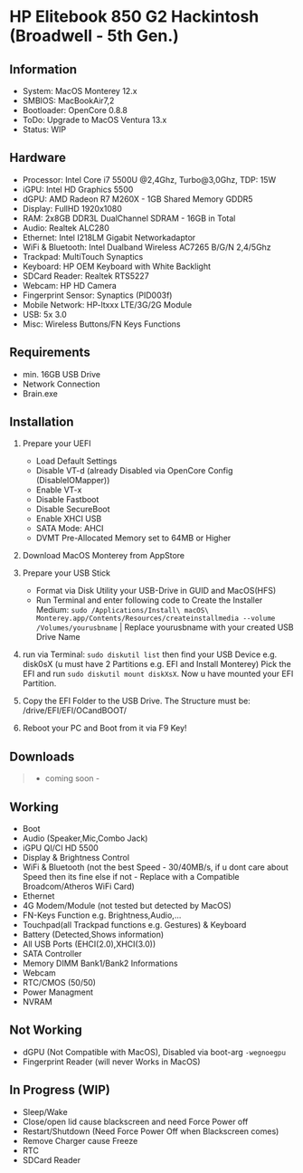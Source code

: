 # HP Elitebook 850 G2 Hackintosh (Broadwell - 5th Gen.)

## Information
- System: MacOS Monterey 12.x
- SMBIOS: MacBookAir7,2
- Bootloader: OpenCore 0.8.8
- ToDo: Upgrade to MacOS Ventura 13.x
- Status: WIP

## Hardware
- Processor: Intel Core i7 5500U @2,4Ghz, Turbo@3,0Ghz, TDP: 15W
- iGPU: Intel HD Graphics 5500
- dGPU: AMD Radeon R7 M260X - 1GB Shared Memory GDDR5
- Display: FullHD 1920x1080
- RAM: 2x8GB DDR3L DualChannel SDRAM - 16GB in Total
- Audio: Realtek ALC280 
- Ethernet: Intel I218LM Gigabit Networkadaptor
- WiFi & Bluetooth: Intel Dualband Wireless AC7265 B/G/N 2,4/5Ghz
- Trackpad: MultiTouch Synaptics
- Keyboard: HP OEM Keyboard with White Backlight
- SDCard Reader: Realtek RTS5227
- Webcam: HP HD Camera
- Fingerprint Sensor: Synaptics (PID003f)
- Mobile Network: HP-ltxxx LTE/3G/2G Module 
- USB: 5x 3.0
- Misc: Wireless Buttons/FN Keys Functions

## Requirements
- min. 16GB USB Drive
- Network Connection
- Brain.exe

## Installation 
1. Prepare your UEFI
   - Load Default Settings
   - Disable VT-d (already Disabled via OpenCore Config (DisableIOMapper))
   - Enable VT-x
   - Disable Fastboot
   - Disable SecureBoot
   - Enable XHCI USB 
   - SATA Mode: AHCI
   - DVMT Pre-Allocated Memory set to 64MB or Higher

2. Download MacOS Monterey from AppStore 
3. Prepare your USB Stick
   - Format via Disk Utility your USB-Drive in GUID and MacOS(HFS)
   - Run Terminal and enter following code to Create the Installer Medium: `sudo /Applications/Install\ macOS\ Monterey.app/Contents/Resources/createinstallmedia --volume /Volumes/yourusbname` | Replace yourusbname with your created USB Drive Name
4. run via Terminal: `sudo diskutil list` then find your USB Device e.g. disk0sX (u must have 2 Partitions e.g. EFI and Install Monterey) Pick the EFI and run `sudo diskutil mount diskXsX`. Now u have mounted your EFI Partition.
5. Copy the EFI Folder to the USB Drive. The Structure must be: /drive/EFI/EFI/OCandBOOT/
6. Reboot your PC and Boot from it via F9 Key!

## Downloads
> - coming soon - 

## Working
- Boot
- Audio (Speaker,Mic,Combo Jack)
- iGPU QI/CI HD 5500
- Display & Brightness Control
- WiFi & Bluetooth (not the best Speed - 30/40MB/s, if u dont care about Speed then its fine else if not - Replace with a Compatible Broadcom/Atheros WiFi Card)
- Ethernet
- 4G Modem/Module (not tested but detected by MacOS)
- FN-Keys Function e.g. Brightness,Audio,...
- Touchpad(all Trackpad functions e.g. Gestures) & Keyboard
- Battery (Detected,Shows information)
- All USB Ports (EHCI(2.0),XHCI(3.0))
- SATA Controller
- Memory DIMM Bank1/Bank2 Informations
- Webcam
- RTC/CMOS (50/50)
- Power Managment
- NVRAM

## Not Working
- dGPU (Not Compatible with MacOS), Disabled via boot-arg `-wegnoegpu`
- Fingerprint Reader (will never Works in MacOS)

## In Progress (WIP)
- Sleep/Wake
- Close/open lid cause blackscreen and need Force Power off
- Restart/Shutdown (Need Force Power Off when Blackscreen comes)
- Remove Charger cause Freeze
- RTC
- SDCard Reader